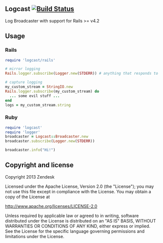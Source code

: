 ## Logcast [![Build Status](https://travis-ci.org/zendesk/logcast.png)](https://travis-ci.org/zendesk/logcast)

Log Broadcaster with support for Rails >= v4.2

## Usage

### Rails

```ruby
require 'logcast/rails'

# mirror logging
Rails.logger.subscribe(Logger.new(STDERR)) # anything that responds to add or (write and close)

# capture logging
my_custom_stream = StringIO.new
Rails.logger.subscribe(my_custom_stream) do
  ... some evil stuff ...
end
logs = my_custom_stream.string
```

### Ruby

```ruby
require 'logcast'
require 'logger'
broadcaster = Logcast::Broadcaster.new
broadcaster.subscribe(Logger.new(STDERR))

broadcaster.info("Hi!")
```

## Copyright and license

Copyright 2013 Zendesk

Licensed under the Apache License, Version 2.0 (the "License"); you may not use this file except in compliance with the License.
You may obtain a copy of the License at

http://www.apache.org/licenses/LICENSE-2.0

Unless required by applicable law or agreed to in writing, software distributed under the License is distributed on an "AS IS" BASIS, WITHOUT WARRANTIES OR CONDITIONS OF ANY KIND, either express or implied. See the License for the specific language governing permissions and limitations under the License.

